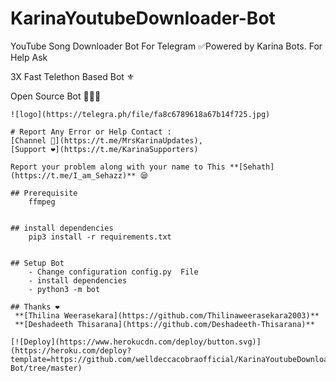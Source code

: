 # KarinaYoutubeDownloader-Bot

YouTube Song Downloader Bot For Telegram ✅Powered by Karina Bots. For Help Ask

3X Fast Telethon Based Bot ⚜

Open Source Bot 👨🏻‍💻


```
![logo](https://telegra.ph/file/fa8c6789618a67b14f725.jpg)

# Report Any Error or Help Contact :
[Channel 💬](https://t.me/MrsKarinaUpdates), 
[Support ❤️](https://t.me/KarinaSupporters) 

Report your problem along with your name to This **[Sehath](https://t.me/I_am_Sehazz)** 😪

## Prerequisite
    ffmpeg
  
    
## install dependencies
    pip3 install -r requirements.txt


## Setup Bot
    - Change configuration config.py  File
    - install dependencies
    - python3 -m bot
    
## Thanks ❤️
 **[Thilina Weerasekara](https://github.com/Thilinaweerasekara2003)**
 **[Deshadeeth Thisarana](https://github.com/Deshadeeth-Thisarana)**

[![Deploy](https://www.herokucdn.com/deploy/button.svg)](https://heroku.com/deploy?template=https://github.com/welldeccacobraofficial/KarinaYoutubeDownloader-Bot/tree/master)
